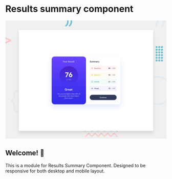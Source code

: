# Results summary component

![Design preview for the Results summary component coding challenge](./design/desktop-preview.jpg)

## Welcome! 👋

This is a module for Results Summary Component. Designed to be responsive for both desktop and mobile layout.
